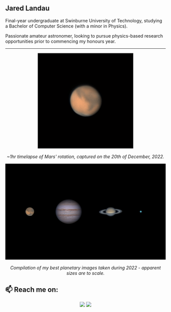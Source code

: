## Jared Landau
Final-year undergraduate at Swinburne University of Technology, studying a Bachelor of Computer Science (with a minor in Physics).

Passionate amateur astronomer, looking to pursue physics-based research opportunities prior to commencing my honours year.

<hr></hr>

<div align="center">
	<img src="https://raw.githubusercontent.com/jaredlandau/AstroDR8/main/example-gifs/2022-12-19-1310_3-U-RGB-Mars_derotated.gif" alt="drawing" width="300"/>
	<p><i>~1hr timelapse of Mars' rotation, captured on the 20th of December, 2022.</i></p>
	<img src="https://raw.githubusercontent.com/jaredlandau/jaredlandau/main/planets-2022.png" alt="drawing" width="750"/>
	<p><i>Compilation of my best planetary images taken during 2022 - apparent sizes are to scale.</i></p>
</div>

## 📫  Reach me on:
<div align="center"> 
	<a href = "mailto:jaredlandau@gmail.com"><img src="https://img.shields.io/badge/-Gmail-%23333?style=for-the-badge&logo=gmail&logoColor=white" target="_blank"></a>
	<a href="https://www.linkedin.com/in/jared-landau/" target="_blank"><img src="https://img.shields.io/badge/-LinkedIn-%230077B5?style=for-the-badge&logo=linkedin&logoColor=white" target="_blank"></a>
</div>
